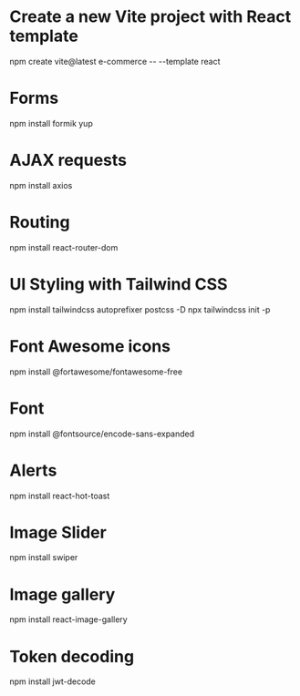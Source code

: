 <!-- Project Setup -->

# Create a new Vite project with React template
npm create vite@latest e-commerce -- --template react

<!-- Installing Required Packages -->

# Forms
npm install formik yup

# AJAX requests
npm install axios

# Routing
npm install react-router-dom

# UI Styling with Tailwind CSS
npm install tailwindcss autoprefixer postcss -D
npx tailwindcss init -p

# Font Awesome icons
npm install @fortawesome/fontawesome-free

# Font
npm install @fontsource/encode-sans-expanded

# Alerts
npm install react-hot-toast

# Image Slider
npm install swiper

# Image gallery
npm install react-image-gallery

# Token decoding
npm install jwt-decode
